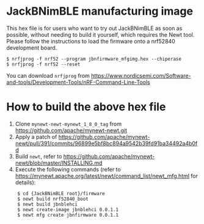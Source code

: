 # JackBNimBLE manufacturing image

This hex file is for users who want to try out JackBNimBLE as soon as possible, 
without needing to build it yourself, which requires the Newt tool. 
Please follow the instructions to load the firmware onto a nrf52840 development
 board.

```
$ nrfjprog -f nrf52 --program jbnfirmware_mfgimg.hex --chiperase
$ nrfjprog -f nrf52 --reset
```

You can download `nrfjprog` from https://www.nordicsemi.com/Software-and-tools/Development-Tools/nRF-Command-Line-Tools

# How to build the above hex file
1. Clone ```mynewt-newt-mynewt_1_8_0_tag``` from https://github.com/apache/mynewt-newt.git
2. Apply a patch of https://github.com/apache/mynewt-newt/pull/391/commits/96899e5bf8bc894a9542b39fd91ba34492a4b0fd
3. Build `newt`, refer to https://github.com/apache/mynewt-newt/blob/master/INSTALLING.md
3. Execute the following commands (refer to https://mynewt.apache.org/latest/newt/command_list/newt_mfg.html for details):
```
    $ cd {JackBNimBLE root}/firmware
    $ newt build nrf52840_boot
    $ newt build jbnblehci
    $ newt create-image jbnblehci 0.0.1.1
    $ newt mfg create jbnfirmware 0.0.1.1
```


